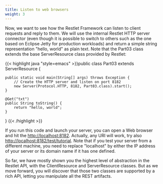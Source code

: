 ```yaml
---
title: Listen to web browsers
weight: 3
---
```

Now, we want to see how the Restlet Framework can listen to client
requests and reply to them. We will use the internal Restlet HTTP server
connector (even though it is possible to switch to others such as the
one based on Eclipse Jetty for production workloads) and return a simple
string representation "hello, world" as plain text. Note that the Part03
class extends the base ServerResource class provided by Restlet:

{{< highlight java "style=emacs" >}}public class Part03 extends ServerResource {

    public static void main(String[] args) throws Exception {
        // Create the HTTP server and listen on port 8182
        new Server(Protocol.HTTP, 8182, Part03.class).start();
    }

    @Get("txt")
    public String toString() {
        return "hello, world";
    }

}
{{< /highlight >}}

If you run this code and launch your server, you can open a Web browser
and hit the <http://localhost:8182>. Actually, any URI will work, try
also <http://localhost:8182/test/tutorial>. Note that if you test your
server from a different machine, you need to replace "localhost" by
either the IP address of your server or its domain name if it has one
defined.

So far, we have mostly shown you the highest level of abstraction in
the Restlet API, with the ClientResource and ServerResource classes. But
as we move forward, you will discover that those two classes are
supported by a rich API, letting you manipulate all the REST artifacts.
